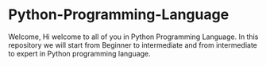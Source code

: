 # Python-Programming-Language
Welcome, Hi welcome to all of you in Python Programming Language. In this repository we will start from Beginner to intermediate and from intermediate to expert in Python programming language. 
